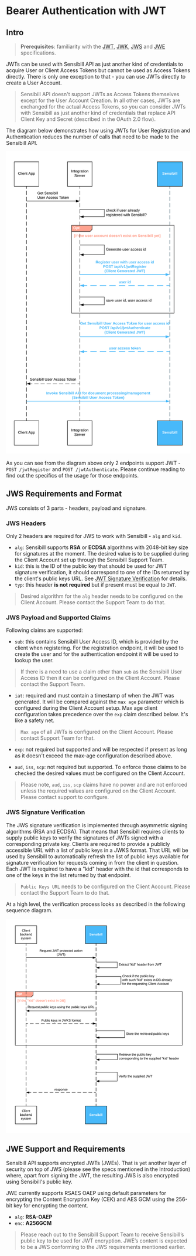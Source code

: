 # Bearer Authentication with JWT

## Intro

> **Prerequisites**: familiarity with the [JWT](https://datatracker.ietf.org/doc/html/rfc7519), [JWK](https://datatracker.ietf.org/doc/html/rfc7517), [JWS](https://datatracker.ietf.org/doc/html/rfc7515) and [JWE](https://datatracker.ietf.org/doc/html/rfc7516) specifications.

JWTs can be used with Sensibill API as just another kind of credentials to acquire User or Client Access Tokens but cannot be used as Access Tokens directly. There is only one exception to that - you can use JWTs directly to create a User Account. 

>Sensibill API doesn't support JWTs as Access Tokens themselves except for the User Account Creation. In all other cases, JWTs are exchanged for the actual Access Tokens, so you can consider JWTs with Sensibill as just another kind of credentials that replace API Client Key and Secret (described in the OAuth 2.0 flow).

The diagram below demonstrates how using JWTs for User Registration and Authentication reduces the number of calls that need to be made to the Sensibill API.

![JWT Auth Flow](../assets/images/jwt-flow.png 'JWT Auth and Registration Flow')

As you can see from the diagram above only 2 endpoints support JWT - `POST /jwtRegister` and `POST /jwtAuthenticate`. Please continue reading to find out the specifics of the usage for those endpoints.

## JWS Requirements and Format

JWS consists of 3 parts - headers, payload and signature.

### JWS Headers

Only 2 headers are required for JWS to work with Sensibill - `alg` and `kid`.

- `alg`: Sensibill supports **RSA​** or **ECDSA​** algorithms with ​2048-bit​ key size for signatures at the moment. The desired value is to be supplied during the Client Account set up through the Sensibill Support Team.
- `kid`: this is the ID of the public key that should be used for JWT signature verification, it should correspond to one of the IDs returned by the client's public keys URL. See [JWT Signature Verification](./JWT-Authentication-Flow.md#jws-signature-verification) for details. 
- `typ`: this header **is not required** but if present must be equal to `JWT`.

> Desired algorithm for the `alg` header needs to be configured on the Client Account. Please contact the Support Team to do that.

### JWS Payload and Supported Claims

Following claims are supported:
- `sub`: this contains Sensibill User Access ID, which is provided by the client when registering. For the registration endpoint, it will be used to create the user and for the authentication endpoint it will be used to lookup the user. 

> If there is a need to use a claim other than `sub` as the Sensibill User Access ID then it can be configured on the Client Account. Please contact the Support Team.

- `iat`: required and must contain a timestamp of when the JWT was generated. It will be compared against the `max age` parameter which is configured during the Client Account setup. Max age client configuration takes precedence over the `exp` claim described below. It's like a safety net.

> `Max age` of all JWTs is configured on the Client Account. Please contact Support Team for that.

- `exp`: not required but supported and will be respected if present as long as it doesn't exceed the max-age configuration described above.

- `aud`, `iss`, `scp`: not required but supported. To enforce those claims to be checked the desired values must be configured on the Client Account. 

<!-- theme: warning -->
> Please note, `aud`, `iss`, `scp` claims have no power and are not enforced unless the required values are configured on the Client Account. Please contact support to configure.

### JWS Signature Verification

The JWS signature verification is implemented through asymmetric signing algorithms (RSA and ECDSA). That means that Sensibill requires clients to supply public keys to verify the signatures of JWTs signed with a corresponding private key. 
Clients are required to provide a publicly accessible URL with a list of public keys in a JWKS format. That URL will be used by Sensibill to automatically refresh the list of public keys available for signature verification for requests coming in from the client in question. Each JWT is required to have a "kid" header with the id that corresponds to one of the keys in the list returned by that endpoint. 

> `Public Keys URL` needs to be configured on the Client Account. Please contact the Support Team to do that.

At a high level, the verification process looks as described in the following sequence diagram.

![JWT Signature Verification Flow](../assets/images/jwt-verification-flow.png 'JWT Signature Verification Flow')

## JWE Support and Requirements

Sensibill API supports encrypted JWTs (JWEs). That is yet another layer of security on top of JWS (please see the specs mentioned in the Introduction) where, apart from signing the JWT, the resulting JWS is also encrypted using Sensibill's public key.

JWE currently supports RSAES OAEP using default parameters for encrypting the Content Encryption Key (CEK) and AES GCM using the 256-bit key for encrypting the content. 

- `alg`: **RSA-OAEP**
- `enc`: **A256GCM**

> Please reach out to the Sensibill Support Team to receive Sensibill’s public key to be used for JWT encryption. JWE’s content is expected to be a JWS conforming to the JWS requirements mentioned earlier.